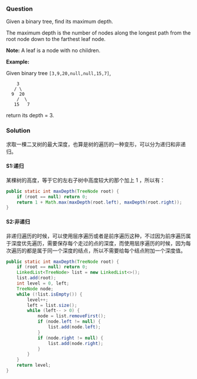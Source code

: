 ### Question

Given a binary tree, find its maximum depth.

The maximum depth is the number of nodes along the longest path from the root node down to the farthest leaf node.

**Note:** A leaf is a node with no children.

**Example:**

Given binary tree `[3,9,20,null,null,15,7]`,

```
    3
   / \
  9  20
    /  \
   15   7
```

return its depth = 3.

### Solution

求取一棵二叉树的最大深度，也算是树的遍历的一种变形，可以分为递归和非递归。

#### S1:递归

某棵树的高度，等于它的左右子树中高度较大的那个加上 1 ，所以有：

```java
public static int maxDepth(TreeNode root) {
    if (root == null) return 0;
    return 1 + Math.max(maxDepth(root.left), maxDepth(root.right));
}
```

#### S2:非递归

非递归遍历的时候，可以使用层序遍历或者是前序遍历这种，不过因为前序遍历属于深度优先遍历，需要保存每个走过的点的深度，而使用层序遍历的时候，因为每次遍历的都是属于同一个深度的结点，所以不需要给每个结点附加一个深度值。

```java
public static int maxDepth(TreeNode root) {
    if (root == null) return 0;
    LinkedList<TreeNode> list = new LinkedList<>();
    list.add(root);
    int level = 0, left;
    TreeNode node;
    while (!list.isEmpty()) {
        level++;
        left = list.size();
        while (left-- > 0) {
            node = list.removeFirst();
            if (node.left != null) {
                list.add(node.left);
            }
            if (node.right != null) {
                list.add(node.right);
            }
        }
    }
    return level;
}
```

